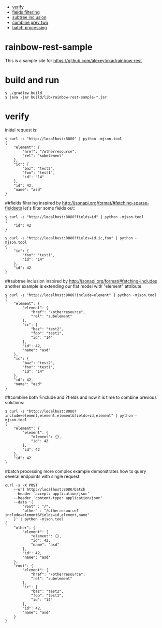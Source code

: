 * [verify](#verify)
 * [fields filtering](#fields-filtering)
 * [subtree inclusion](#subtree-inclusion)
 * [combine prev two](#combine-both-include-and-fields)
* [batch processing](#batch-processing)

# rainbow-rest-sample
This is a sample site for https://github.com/alexeytokar/rainbow-rest

# build and run
````shell
$ ./gradlew build
$ java -jar build/lib/rainbow-rest-sample-*.jar
````

# verify
initial request is:
````shell
$ curl -s "http://localhost:8080" | python -mjson.tool
{
    "element": {
        "href": "/otherresource",
        "rel": "subelement"
    },
    "ic": {
        "baz": "test2",
        "foo": "test1",
        "id": "14"
    },
    "id": 42,
    "name": "asd"
}
````

##fields filtering
inspired by http://jsonapi.org/format/#fetching-sparse-fieldsets
let's filter some fields out:
````shell
$ curl -s "http://localhost:8080?fields=id" | python -mjson.tool
{
    "id": 42
}

$ curl -s "http://localhost:8080?fields=id,ic,foo" | python -mjson.tool
{
    "ic": {
        "foo": "test1",
        "id": "14"
    },
    "id": 42
}
````

##subtree inclusion
inspired by http://jsonapi.org/format/#fetching-includes
another example is extending our flat model with "element" attribute:
````shell
$ curl -s "http://localhost:8080?include=element" | python -mjson.tool
{
    "element": {
        "element": {
            "href": "/otherresource",
            "rel": "subelement"
        },
        "ic": {
            "baz": "test2",
            "foo": "test1",
            "id": "14"
        },
        "id": 42,
        "name": "asd"
    },
    "ic": {
        "baz": "test2",
        "foo": "test1",
        "id": "14"
    },
    "id": 42,
    "name": "asd"
}
````

##combine both ?include and ?fields
and now it is time to combine previous solutions:
````shell
$ curl -s "http://localhost:8080?include=element,element.element&fields=id,element" | python -mjson.tool
{
    "element": {
        "element": {
            "element": {},
            "id": 42
        },
        "id": 42
    },
    "id": 42
}
````

#batch processing
more complex example demonstrates how to query several endpoints with single request
````shell
curl -s -X POST
    --url http://localhost:8080/batch
    --header 'accept: application/json'
    --header 'content-type: application/json'
    --data '{
        "root" : "/",
        "other" : "/otherresource?include=element&fields=id,element,name"
    }' | python -mjson.tool
{
    "other": {
        "element": {
            "element": {},
            "id": 42,
            "name": "asd"
        },
        "id": 42,
        "name": "asd"
    },
    "root": {
        "element": {
            "href": "/otherresource",
            "rel": "subelement"
        },
        "ic": {
            "baz": "test2",
            "foo": "test1",
            "id": "14"
        },
        "id": 42,
        "name": "asd"
    }
}
````
